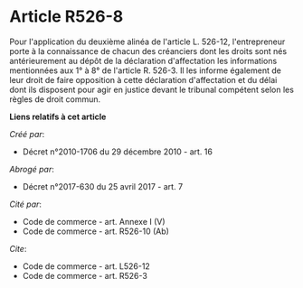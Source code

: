 # Article R526-8

Pour l'application du deuxième alinéa de l'article L. 526-12, l'entrepreneur porte à la connaissance de chacun des créanciers
dont les droits sont nés antérieurement au dépôt de la déclaration d'affectation les informations mentionnées aux 1° à 8° de
l'article R. 526-3. Il les informe également de leur droit de faire opposition à cette déclaration d'affectation et du délai
dont ils disposent pour agir en justice devant le tribunal compétent selon les règles de droit commun.

**Liens relatifs à cet article**

_Créé par_:

  - Décret n°2010-1706 du 29 décembre 2010 - art. 16

_Abrogé par_:

  - Décret n°2017-630 du 25 avril 2017 - art. 7

_Cité par_:

  - Code de commerce - art. Annexe I (V)
  - Code de commerce - art. R526-10 (Ab)

_Cite_:

  - Code de commerce - art. L526-12
  - Code de commerce - art. R526-3
